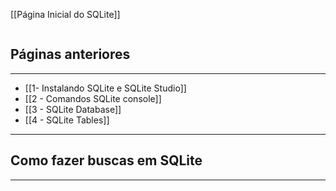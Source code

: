 [[Página Inicial do SQLite]]

```table-of-contents
```
## Páginas anteriores
---
- [[1- Instalando SQLite e SQLite Studio]]
- [[2 - Comandos SQLite console]]
- [[3 - SQLite Database]]
- [[4 - SQLite Tables]]
---
## Como fazer buscas em SQLite
---

